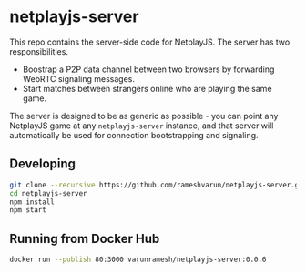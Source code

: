# netplayjs-server

This repo contains the server-side code for NetplayJS. The server has two responsibilities.
- Boostrap a P2P data channel between two browsers by forwarding WebRTC signaling messages.
- Start matches between strangers online who are playing the same game.

The server is designed to be as generic as possible - you can point any NetplayJS game at any `netplayjs-server` instance, and that server will automatically be used for connection bootstrapping and signaling.

## Developing

```bash
git clone --recursive https://github.com/rameshvarun/netplayjs-server.git
cd netplayjs-server
npm install
npm start
```

## Running from Docker Hub
```bash
docker run --publish 80:3000 varunramesh/netplayjs-server:0.0.6
```
